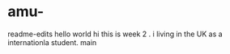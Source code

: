 # amu-
 readme-edits
hello world
hi this is week 2 .
i living in the UK as a internationla student. 
main
